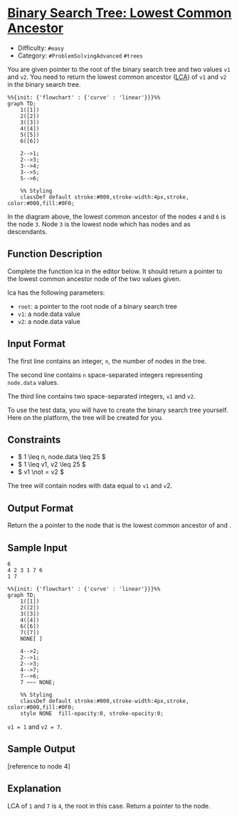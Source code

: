 # [Binary Search Tree: Lowest Common Ancestor](https://www.hackerrank.com/challenges/binary-search-tree-lowest-common-ancestor)

- Difficulty:  `#easy`
- Category: `#ProblemSolvingAdvanced` `#trees`

You are given pointer to the root of the binary search tree and
two values `v1` and `v2`.
You need to return the lowest common ancestor ([LCA](https://en.wikipedia.org/wiki/Lowest_common_ancestor))
of `v1` and `v2` in the binary search tree.

```mermaid
%%{init: {'flowchart' : {'curve' : 'linear'}}}%%
graph TD;
    1([1])
    2([2])
    3([3])
    4([4])
    5([5])
    6([6])

    2-->1;
    2-->3;
    3-->4;
    3-->5;
    5-->6;

    %% Styling
    classDef default stroke:#000,stroke-width:4px,stroke, color:#000,fill:#0F0;
```

In the diagram above, the lowest common ancestor
of the nodes `4` and `6` is the node `3`.
Node `3` is the lowest node which has nodes  and  as descendants.

## Function Description

Complete the function lca in the editor below.
It should return a pointer to the lowest common ancestor node of the two values given.

lca has the following parameters:

- `root`: a pointer to the root node of a binary search tree
- `v1`: a node.data value
- `v2`: a node.data value

## Input Format

The first line contains an integer, `n`, the number of nodes in the tree.

The second line contains `n` space-separated integers representing `node.data` values.

The third line contains two space-separated integers, `v1` and `v2`.

To use the test data, you will have to create the binary search tree yourself.
Here on the platform, the tree will be created for you.

## Constraints

- $ 1 \leq n, node.data \leq 25 $
- $ 1 \leq v1, v2 \leq 25 $
- $ v1 \not = v2 $

The tree will contain nodes with data equal to `v1` and `v`2.

## Output Format

Return the a pointer to the node that is the lowest common ancestor of  and .

## Sample Input

```text
6
4 2 3 1 7 6
1 7
```

```mermaid
%%{init: {'flowchart' : {'curve' : 'linear'}}}%%
graph TD;
    1([1])
    2([2])
    3([3])
    4([4])
    6([6])
    7([7])
    NONE[ ]

    4-->2;
    2-->1;
    2-->3;
    4-->7;
    7-->6;
    7 ~~~ NONE;

    %% Styling
    classDef default stroke:#000,stroke-width:4px,stroke, color:#000,fill:#0F0;
    style NONE  fill-opacity:0, stroke-opacity:0;

```

`v1 = 1` and `v2 = 7`.

## Sample Output

[reference to node 4]

## Explanation

LCA of `1` and `7` is `4`, the root in this case.
Return a pointer to the node.
